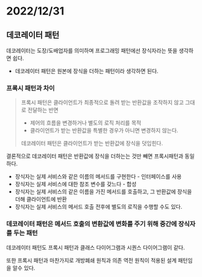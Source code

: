 # 2022/12/31

## 데코레이터 패턴

데코레이터는 도장/도배업자를 의미하며 프로그래밍 패턴에선 장식자라는 뜻을 생각하면 쉽다.
- 데코레이터 패턴은 원본에 장식을 더하는 패턴이라 생각하면 된다.


### 프록시 패턴과 차이

> 프록시 패턴은 클라이언트가 최종적으로 돌려 받는 반환값을 조작하지 않고 그대로 전달하는 반면
> - 제어의 흐름을 변경하거나 별도의 로직 처리를 목적
> - 클라이언트가 받는 반환값을 특별한 경우가 아니면 변경하지 않는다.
> 
> 데코레이터 패턴은 클라이언트가 받는 반환값에 장식을 덧입힌다.

결론적으로 데코레이터 패턴은 반환값에 장식을 더하는는 것만 빼면 프록시패턴과 동일하다.

- 장식자는 실제 서비스와 같은 이름의 메서드를 구현한다 - 인터페이스를 사용
- 장식자는 실제 서비스에 대한 참조 변수를 갖느다 - 합성
- 장식자는 실제 서비스의 같은 이름을 가진 메서드를 호출하고, 그 반환값에 장식을 더해 클라이언트에 반환
- 장식자는 실제 서비스의 메서드 호출 전후에 별도의 로직을 수행할 수도 있다.

### 데코레이터 패턴은 메서드 호출의 변환값에 변화를 주기 위해 중간에 장식자를 두는 패턴

데코레이터 패턴도 프록시 패턴과 클래스 다이어그램과 시퀀스 다이어그램이 같다.

또한 프록시 패턴과 마찬가지로 개방폐쇄 원칙과 의존 역전 원칙이 적용된 설계 패턴임을 알수 있다.

